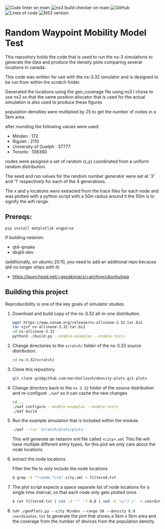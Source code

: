 ![Code linter on main](https://img.shields.io/github/workflow/status/marshallasch/density-plots/Clang-format/main?style=plastic)
![ns3 build checker on main](https://img.shields.io/github/workflow/status/marshallasch/density-plots/build-ns3/main?style=plastic)
![GitHub](https://img.shields.io/github/license/marshallasch/density-plots?style=plastic)
![Lines of code](https://img.shields.io/tokei/lines/github/marshallasch/density-plots?style=plastic)
![NS3 version](https://img.shields.io/badge/NS--3-3.32-blueviolet?style=plastic)

# Random Waypoint Mobility Model Test

This repository holds the code that is used to run the ns-3 simulations to generate the data and produce the density plots comparing several locations in canada.

This code was written for use with the ns-3.32 simulator and is designed to be run from within the scratch folder. 


Generated the locations using the gen_coverage file using ns3
I chose to use ns3 so that the same position allocator that is used for the actual simulation is also used to produce these figures


population densities were multiplied by 25 to get the number of nodes in a 5km area.

after rounding the following values were used:
- Minden  : 172
- Rigolet : 2110
- University of Guelph : 37777
- Toronto : 108360

nodes were assigned a set of random (x,y) coordinated from a uniform random distribution.

The seed and run values for the random number generator were set at '3' and '1' respectively for each of the 4 generations.

The x and y locations were extracted from the trace files for each node and was plotted with a python script with a 50m radius around it
the 50m is to signify the wifi range.


## Prereqs:

`pip install matplotlib argparse`


If building netanim:
- qt4-qmake
- libqt4-dev

(additionally, on ubuntu 20.10, you need to add an additional repo because qt4 no longer ships with it)
- https://launchpad.net/~gezakovacs/+archive/ubuntu/ppa

## Building this project

Reproducibility is one of the key goals of simulator studies.

 1. Download and build copy of the ns-3.32 all-in-one distribution.

    ```sh
    wget https://www.nsnam.org/release/ns-allinone-3.32.tar.bz2
    tar xjvf ns-allinone-3.32.tar.bz2
    cd ns-allinone-3.32
    python3 ./build.py --enable-examples --enable-tests
    ```

 2. Change directories to the `scratch/` folder of the ns-3.32 source
    distribution.

    ```sh
    cd ns-3.32/scratch/
    ```

 3. Clone this repository.

    ```sh
    git clone git@github.com:marshallasch/density-plots.git plots
    ```

4. Change directory back to the `ns-3.32` folder of the source distribution
   and re-configure `./waf` so it can cache the new changes

   ```sh
   cd ..
   ./waf configure --enable-examples --enable-tests
   ./waf build
   ```

5. Run the example simulation that is included within the module.

   ```sh
   ./waf --run 'scratch/plots/plots'
   ```
   
   This will generate an netanim xml file called `<city>.xml`
   This file will have multiple different entry types, for this plot we only care about the node locations. 

6. extract the node locations

   Filter the file to only include the node locations

   ```bash
   $ grep -E "^<node.*/>$" city.xml > filtered.txt
   ```

7. The plot script expects a space separate list of node locations for a single time interval, so that each node only gets plotted once. 

   ```bash
   $ cat filtered.txt | cut -d '"' -f 6,8 | sed -E 's/"/ /'  > coordinates.txt
   ```

7. run `./genPlots.py --city Minden --range 50 --density 6.9 coordinates.txt` to generate the plot that shows a 5km x 5km area and the coverage from the number of devices from the population density.
